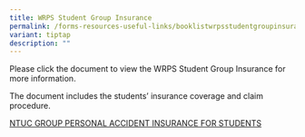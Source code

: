 ```yaml
---
title: WRPS Student Group Insurance
permalink: /forms-resources-useful-links/booklistwrpsstudentgroupinsurance/permalink/
variant: tiptap
description: ""
---
```

<p>Please click the document to view the WRPS Student Group Insurance for more information.</p><p>The document includes the students’ insurance coverage and claim procedure.</p><p></p><p><a href="/files/Office/Product_Fact_Sheet_Year_2024.pdf" rel="noopener noreferrer nofollow" target="_blank">NTUC GROUP PERSONAL ACCIDENT INSURANCE FOR STUDENTS</a></p>